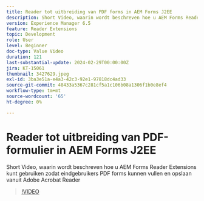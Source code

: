 ```yaml
---
title: Reader tot uitbreiding van PDF forms in AEM Forms J2EE
description: Short Video, waarin wordt beschreven hoe u AEM Forms Reader Extensions kunt gebruiken zodat eindgebruikers PDF forms kunnen vullen en opslaan vanuit Adobe/Acrobat Reader
version: Experience Manager 6.5
feature: Reader Extensions
topic: Development
role: User
level: Beginner
doc-type: Value Video
duration: 121
last-substantial-update: 2024-02-29T00:00:00Z
jira: KT-15061
thumbnail: 3427629.jpeg
exl-id: 3ba3e51a-e4a3-42c3-92e1-97818dc4ad33
source-git-commit: 48433a5367c281cf5a1c106b08a1306f1b0e8ef4
workflow-type: tm+mt
source-wordcount: '65'
ht-degree: 0%

---
```


# Reader tot uitbreiding van PDF-formulier in AEM Forms J2EE

Short Video, waarin wordt beschreven hoe u AEM Forms Reader Extensions kunt gebruiken zodat eindgebruikers PDF forms kunnen vullen en opslaan vanuit Adobe Acrobat Reader

>[!VIDEO](https://video.tv.adobe.com/v/3427629/?learn=on)
